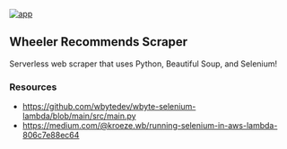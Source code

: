 
[![app](https://github.com/wheeleruniverse/wheelerrecommends-scraper/actions/workflows/app.yml/badge.svg)](https://github.com/wheeleruniverse/wheelerrecommends-scraper/actions/workflows/app.yml)

## Wheeler Recommends Scraper

Serverless web scraper that uses Python, Beautiful Soup, and Selenium!

### Resources

* https://github.com/wbytedev/wbyte-selenium-lambda/blob/main/src/main.py
* https://medium.com/@kroeze.wb/running-selenium-in-aws-lambda-806c7e88ec64
